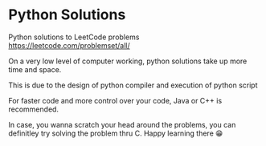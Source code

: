 # Python Solutions

Python solutions to LeetCode problems
<https://leetcode.com/problemset/all/>

On a very low level of computer working, python solutions take up more time and space.

This is due to the design of python compiler and execution of python script

For faster code and more control over your code, Java or C++ is recommended.

In case, you wanna scratch your head around the problems, you can definitley try solving the problem thru C.
Happy learning there :grin:
